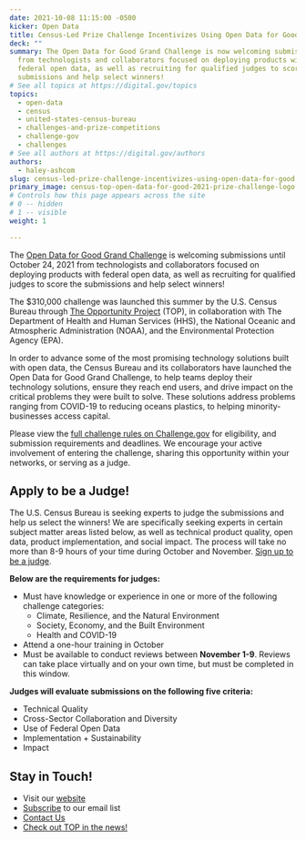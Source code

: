```yaml
---
date: 2021-10-08 11:15:00 -0500
kicker: Open Data
title: Census-Led Prize Challenge Incentivizes Using Open Data for Good
deck: ""
summary: The Open Data for Good Grand Challenge is now welcoming submissions
  from technologists and collaborators focused on deploying products with
  federal open data, as well as recruiting for qualified judges to score the
  submissions and help select winners!
# See all topics at https://digital.gov/topics
topics:
  - open-data
  - census
  - united-states-census-bureau
  - challenges-and-prize-competitions
  - challenge-gov
  - challenges
# See all authors at https://digital.gov/authors
authors:
  - haley-ashcom
slug: census-led-prize-challenge-incentivizes-using-open-data-for-good
primary_image: census-top-open-data-for-good-2021-prize-challenge-logo
# Controls how this page appears across the site
# 0 -- hidden
# 1 -- visible
weight: 1

---
```


The [Open Data for Good Grand Challenge](http://go.usa.gov/x6fXF) is welcoming submissions until October 24, 2021 from technologists and collaborators focused on deploying products with federal open data, as well as recruiting for qualified judges to score the submissions and help select winners!

The $310,000 challenge was launched this summer by the U.S. Census Bureau through [The Opportunity Project](https://go.usa.gov/x7m4Y) (TOP), in collaboration with The Department of Health and Human Services (HHS), the National Oceanic and Atmospheric Administration (NOAA), and the Environmental Protection Agency (EPA).

In order to advance some of the most promising technology solutions built with open data, the Census Bureau and its collaborators have launched the Open Data for Good Grand Challenge, to help teams deploy their technology solutions, ensure they reach end users, and drive impact on the critical problems they were built to solve. These solutions address problems ranging from COVID-19 to reducing oceans plastics, to helping minority-businesses access capital.

Please view the [full challenge rules on Challenge.gov](https://go.usa.gov/x6sG8) for eligibility, and submission requirements and deadlines. We encourage your active involvement of entering the challenge, sharing this opportunity within your networks, or serving as a judge.

## Apply to be a Judge!

The U.S. Census Bureau is seeking experts to judge the submissions and help us select the winners! We are specifically seeking experts in certain subject matter areas listed below, as well as technical product quality, open data, product implementation, and social impact. The process will take no more than 8-9 hours of your time during October and November. [Sign up to be a judge](https://opendataforgoodgrandchallengej.splashthat.com).

**Below are the requirements for judges:**

* Must have knowledge or experience in one or more of the following challenge categories:
  * Climate, Resilience, and the Natural Environment
  * Society, Economy, and the Built Environment
  * Health and COVID-19
* Attend a one-hour training in October
* Must be available to conduct reviews between **November 1-9**. Reviews can take place virtually and on your own time, but must be completed in this window.

**Judges will evaluate submissions on the following five criteria:**

* Technical Quality
* Cross-Sector Collaboration and Diversity
* Use of Federal Open Data
* Implementation + Sustainability
* Impact

## Stay in Touch!

* Visit our [website](https://go.usa.gov/x7m4Y)
* [Subscribe](https://bit.ly/emailsubscribeTOP) to our email list
* [Contact Us](https://go.usa.gov/x7m3H)
* [Check out TOP in the news!](https://federalnewsnetwork.com/big-data/2021/06/census-bureau-training-5-agencies-to-run-do-it-yourself-data-sprints/)
